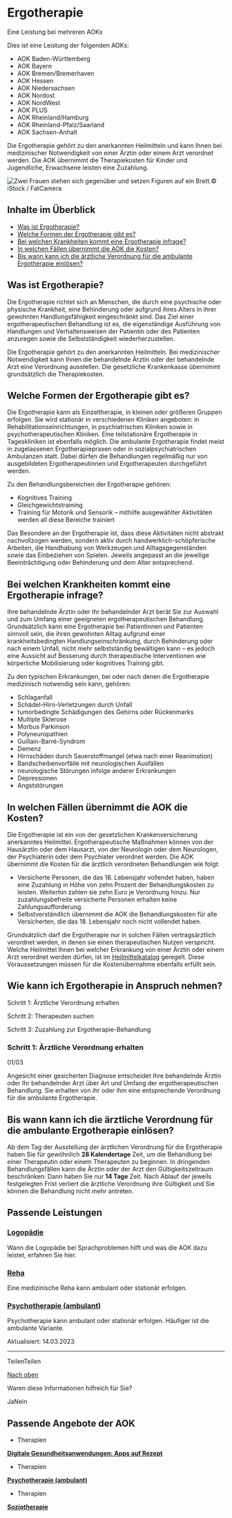 # Ergotherapie

Eine Leistung bei mehreren AOKs

Dies ist eine Leistung der folgenden AOKs:

- AOK Baden-Württemberg
- AOK Bayern
- AOK Bremen/Bremerhaven
- AOK Hessen
- AOK Niedersachsen
- AOK Nordost
- AOK NordWest
- AOK PLUS
- AOK Rheinland/Hamburg
- AOK Rheinland-Pfalz/Saarland
- AOK Sachsen-Anhalt

Die Ergotherapie gehört zu den anerkannten Heilmitteln und kann Ihnen bei medizinischer Notwendigkeit von einer Ärztin oder einem Arzt verordnet werden. Die AOK übernimmt die Therapiekosten für Kinder und Jugendliche, Erwachsene leisten eine Zuzahlung.

![Zwei Frauen stehen sich gegenüber und setzen Figuren auf ein Brett.](https://www.aok.de/pk/magazin/cms/fileadmin/_processed_/8/c/csm_ergotherapie_b1cdd504c6.jpg.webp)© iStock / FatCamera

## Inhalte im Überblick

- [Was ist Ergotherapie?](https://www.aok.de/pk/leistungen/therapien/ergotherapie/#c1590640871)
- [Welche Formen der Ergotherapie gibt es?](https://www.aok.de/pk/leistungen/therapien/ergotherapie/#c1590640872)
- [Bei welchen Krankheiten kommt eine Ergotherapie infrage?](https://www.aok.de/pk/leistungen/therapien/ergotherapie/#c1590640873)
- [In welchen Fällen übernimmt die AOK die Kosten?](https://www.aok.de/pk/leistungen/therapien/ergotherapie/#c1590640874)
- [Bis wann kann ich die ärztliche Verordnung für die ambulante Ergotherapie einlösen?](https://www.aok.de/pk/leistungen/therapien/ergotherapie/#c1590640876)

## Was ist Ergotherapie?

Die Ergotherapie richtet sich an Menschen, die durch eine psychische oder physische Krankheit, eine Behinderung oder aufgrund ihres Alters in ihrer gewohnten Handlungsfähigkeit eingeschränkt sind. Das Ziel einer ergotherapeutischen Behandlung ist es, die eigenständige Ausführung von Handlungen und Verhaltensweisen der Patientin oder des Patienten anzuregen sowie die Selbstständigkeit wiederherzustellen.

Die Ergotherapie gehört zu den anerkannten Heilmitteln. Bei medizinischer Notwendigkeit kann Ihnen die behandelnde Ärztin oder der behandelnde Arzt eine Verordnung ausstellen. Die gesetzliche Krankenkasse übernimmt grundsätzlich die Therapiekosten.

## Welche Formen der Ergotherapie gibt es?

Die Ergotherapie kann als Einzeltherapie, in kleinen oder größeren Gruppen erfolgen. Sie wird stationär in verschiedenen Kliniken angeboten: in Rehabilitationseinrichtungen, in psychiatrischen Kliniken sowie in psychotherapeutischen Kliniken. Eine teilstationäre Ergotherapie in Tageskliniken ist ebenfalls möglich. Die ambulante Ergotherapie findet meist in zugelassenen Ergotherapiepraxen oder in sozialpsychiatrischen Ambulanzen statt. Dabei dürfen die Behandlungen regelmäßig nur von ausgebildeten Ergotherapeutinnen und Ergotherapeuten durchgeführt werden.

Zu den Behandlungsbereichen der Ergotherapie gehören:

- Kognitives Training
- Gleichgewichtstraining
- Training für Motorik und Sensorik – mithilfe ausgewählter Aktivitäten werden all diese Bereiche trainiert

Das Besondere an der Ergotherapie ist, dass diese Aktivitäten nicht abstrakt nachvollzogen werden, sondern aktiv durch handwerklich-schöpferische Arbeiten, die Handhabung von Werkzeugen und Alltagsgegenständen sowie das Einbeziehen von Spielen. Jeweils angepasst an die jeweilige Beeinträchtigung oder Behinderung und dem Alter entsprechend.

## Bei welchen Krankheiten kommt eine Ergotherapie infrage?

Ihre behandelnde Ärztin oder Ihr behandelnder Arzt berät Sie zur Auswahl und zum Umfang einer geeigneten ergotherapeutischen Behandlung. Grundsätzlich kann eine Ergotherapie bei Patientinnen und Patienten sinnvoll sein, die ihren gewohnten Alltag aufgrund einer krankheitsbedingten Handlungseinschränkung, durch Behinderung oder nach einem Unfall, nicht mehr selbstständig bewältigen kann – es jedoch eine Aussicht auf Besserung durch therapeutische Interventionen wie körperliche Mobilisierung oder kognitives Training gibt.

Zu den typischen Erkrankungen, bei oder nach denen die Ergotherapie medizinisch notwendig sein kann, gehören:

- Schlaganfall
- Schädel-Hirn-Verletzungen durch Unfall
- tumorbedingte Schädigungen des Gehirns oder Rückenmarks
- Multiple Sklerose
- Morbus Parkinson
- Polyneuropathien
- Guillain-Barré-Syndrom
- Demenz
- Hirnschäden durch Sauerstoffmangel (etwa nach einer Reanimation)
- Bandscheibenvorfälle mit neurologischen Ausfällen
- neurologische Störungen infolge anderer Erkrankungen
- Depressionen
- Angststörungen

## In welchen Fällen übernimmt die AOK die Kosten?

Die Ergotherapie ist ein von der gesetzlichen Krankenversicherung anerkanntes Heilmittel. Ergotherapeutische Maßnahmen können von der Hausärztin oder dem Hausarzt, von der Neurologin oder dem Neurologen, der Psychiaterin oder dem Psychiater verordnet werden. Die AOK übernimmt die Kosten für die ärztlich verordneten Behandlungen wie folgt:

- Versicherte Personen, die das 18. Lebensjahr vollendet haben, haben eine Zuzahlung in Höhe von zehn Prozent der Behandlungskosten zu leisten. Weiterhin zahlen sie zehn Euro je Verordnung hinzu. Nur zuzahlungsbefreite versicherte Personen erhalten keine Zahlungsaufforderung.
- Selbstverständlich übernimmt die AOK die Behandlungskosten für alle Versicherten, die das 18. Lebensjahr noch nicht vollendet haben.

Grundsätzlich darf die Ergotherapie nur in solchen Fällen vertragsärztlich verordnet werden, in denen sie einen therapeutischen Nutzen verspricht. Welche Heilmittel Ihnen bei welcher Erkrankung von einer Ärztin oder einem Arzt verordnet werden dürfen, ist im [Heilmittelkatalog](https://www.g-ba.de/downloads/17-98-3064/HeilM-RL_2023-01-21_Heilmittelkatalog.pdf "Externer Link - Es öffnet sich die Seite Gemeinsamer Bundesausschuss in einem neuen Browserfenster.") geregelt. Diese Voraussetzungen müssen für die Kostenübernahme ebenfalls erfüllt sein.

## Wie kann ich Ergotherapie in Anspruch nehmen?

Schritt 1: Ärztliche Verordnung erhalten

Schritt 2: Therapeuten suchen

Schritt 3: Zuzahlung zur Ergotherapie-Behandlung

### Schritt 1: Ärztliche Verordnung erhalten

01/03

Angesicht einer gesicherten Diagnose entscheidet Ihre behandelnde Ärztin oder Ihr behandelnder Arzt über Art und Umfang der ergotherapeutischen Behandlung. Sie erhalten von ihr oder ihm eine entsprechende Verordnung für die ambulante Ergotherapie.

## Bis wann kann ich die ärztliche Verordnung für die ambulante Ergotherapie einlösen?

Ab dem Tag der Ausstellung der ärztlichen Verordnung für die Ergotherapie haben Sie für gewöhnlich **28 Kalendertage** Zeit, um die Behandlung bei einer Therapeutin oder einem Therapeuten zu beginnen. In dringenden Behandlungsfällen kann die Ärztin oder der Arzt den Gültigkeitszeitraum beschränken: Dann haben Sie nur **14 Tage** Zeit. Nach Ablauf der jeweils festgelegten Frist verliert die ärztliche Verordnung ihre Gültigkeit und Sie können die Behandlung nicht mehr antreten.

## Passende Leistungen

### [Logopädie](https://www.aok.de/pk/leistungen/therapien/logopaedie/)

Wann die Logopädie bei Sprachproblemen hilft und was die AOK dazu leistet, erfahren Sie hier.

### [Reha](https://www.aok.de/pk/leistungen/kuren-reha/rehabilitation/)

Eine medizinische Reha kann ambulant oder stationär erfolgen.

### [Psychotherapie (ambulant)](https://www.aok.de/pk/leistungen/therapien/psychotherapie-ambulant/)

Psychotherapie kann ambulant oder stationär erfolgen. Häufiger ist die ambulante Variante.

Aktualisiert: 14.03.2023

* * *

TeilenTeilen

[Nach oben](https://www.aok.de/pk/leistungen/therapien/ergotherapie/#main-content)

Waren diese Informationen hilfreich für Sie?

JaNein

## Passende Angebote der AOK

- Therapien

[**Digitale Gesundheitsanwendungen: Apps auf Rezept**](https://www.aok.de/pk/leistungen/therapien/digitale-gesundheitsanwendungen-apps-auf-rezept/)

- Therapien

[**Psychotherapie (ambulant)**](https://www.aok.de/pk/leistungen/therapien/psychotherapie-ambulant/)

- Therapien

[**Soziotherapie**](https://www.aok.de/pk/leistungen/therapien/soziotherapie/)